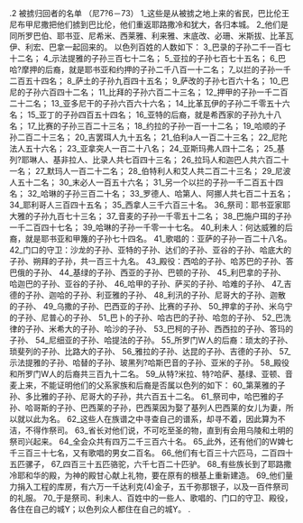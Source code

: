 .2 
被掳归回者的名单 
（尼7?6－73） 
1_这些是从被掳之地上来的省民，巴比伦王尼布甲尼撒把他们掳到巴比伦，他们重返耶路撒冷和犹大，各归本城。 2_他们是同所罗巴伯、耶书亚、尼希米、西莱雅、利来雅、末底改、必珊、米斯拔、比革瓦伊、利宏、巴拿一起回来的。 
以色列百姓的人数如下： 3_巴录的子孙二千一百七十二名； 4_示法提雅的子孙三百七十二名； 5_亚拉的子孙七百七十五名； 6_巴哈?摩押的后裔，就是耶书亚和约押的子孙二千八百一十二名； 7_以拦的子孙一千二百五十四名； 8_萨土的子孙九百四十五名； 9_萨改的子孙七百六十名； 10_巴尼的子孙六百四十二名； 11_比拜的子孙六百二十三名； 12_押甲的子孙一千二百二十二名； 13_亚多尼干的子孙六百六十六名； 14_比革瓦伊的子孙二千零五十六名； 15_亚丁的子孙四百五十四名； 16_亚特的后裔，就是希西家的子孙九十八名； 17_比赛的子孙三百二十三名； 18_约拉的子孙一百一十二名； 19_哈顺的子孙二百二十三名； 20_吉罢珥人九十五名； 21_伯利a人一百二十三名； 22_尼陀法人五十六名； 23_亚拿突人一百二十八名； 24_亚斯玛弗人四十二名； 25_基列?耶琳人、基非拉人、比录人共七百四十三名； 26_拉玛人和迦巴人共六百二十一名； 27_默玛人一百二十二名； 28_伯特利人和艾人共二百二十三名； 29_尼波人五十二名； 30_末必人一百五十六名； 31_另一个以拦的子孙一千二百五十四名； 32_哈琳的子孙三百二十名； 33_罗德人、哈第人、阿挪人共七百二十五名； 34_耶利哥人三百四十五名； 35_西拿人三千六百三十名。 
36_祭司：耶书亚家耶大雅的子孙九百七十三名； 37_音麦的子孙一千零五十二名； 38_巴施户珥的子孙一千二百四十七名； 39_哈琳的子孙一千零一十七名。 
40_利未人：何达威雅的后裔，就是耶书亚和甲篾的子孙七十四名。 41_歌唱的：亚萨的子孙一百二十八名。 42_门口的守卫：沙龙的子孙、亚特的子孙、达们的子孙、亚谷的子孙、哈底大的子孙、朔拜的子孙，共一百三十九名。 
43_殿役：西哈的子孙、哈苏巴的子孙、答巴俄的子孙、 44_基绿的子孙、西亚的子孙、巴顿的子孙、 45_利巴拿的子孙、哈迦巴的子孙、亚谷的子孙、 46_哈甲的子孙、萨买的子孙、哈难的子孙、 47_吉德的子孙、迦哈的子孙、利亚雅的子孙、 48_利汛的子孙、尼哥大的子孙、迦散的子孙、 49_乌撒的子孙、巴西亚的子孙、比赛的子孙、 50_押拿的子孙、米乌宁的子孙、尼普心的子孙、 51_巴卜的子孙、哈古巴的子孙、哈忽的子孙、 52_巴洗律的子孙、米希大的子孙、哈沙的子孙、 53_巴柯的子孙、西西拉的子孙、答玛的子孙、 54_尼细亚的子孙、哈提法的子孙。 
55_所罗门W人的后裔：琐太的子孙、琐斐列的子孙、比路大的子孙、 56_雅拉的子孙、达昆的子孙、吉德的子孙、 57_示法提雅的子孙、哈替的子孙、玻黑列?哈斯巴音的子孙、亚米的子孙。 
58_殿役和所罗门W人的后裔共三百九十二名。 
59_从特?米拉、特?哈萨、基绿、亚顿、音麦上来，不能证明他们的父系家族和后裔是否属以色列的如下： 60_第莱雅的子孙、多比雅的子孙、尼哥大的子孙，共六百五十二名。 61_祭司中，哈巴雅的子孙、哈哥斯的子孙、巴西莱的子孙，巴西莱因为娶了基列人巴西莱的女儿为妻，所以就以此为名。 62_这些人在族谱之中寻查自己的谱系，却寻不着，因此算为不洁，不得作祭司。 63_省长对他们说，不可吃至圣的物，直到有会用乌陵和土明的祭司兴起来。 
64_全会众共有四万二千三百六十名。 65_此外，还有他们的W婢七千三百三十七名，又有歌唱的男女二百名。 66_他们有七百三十六匹马，二百四十五匹骡子， 67_四百三十五匹骆驼，六千七百二十匹驴。 
68_有些族长到了耶路撒冷耶和华的殿，为神的殿甘心献上礼物，要在原有的根基上重新建造。 69_他们量力捐入工程的库房，有六万一千达利克(4)金子，五千弥那银子，以及一百件祭司的礼服。 
70_于是祭司、利未人、百姓中的一些人、歌唱的、门口的守卫、殿役，各住在自己的城Y；以色列众人都住在自己的城Y。 
.